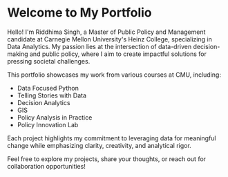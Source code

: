 # Welcome to My Portfolio

Hello! I'm Riddhima Singh, a Master of Public Policy and Management candidate at Carnegie Mellon University's Heinz College, specializing in Data Analytics. My passion lies at the intersection of data-driven decision-making and public policy, where I aim to create impactful solutions for pressing societal challenges.

This portfolio showcases my work from various courses at CMU, including:

- Data Focused Python
- Telling Stories with Data
- Decision Analytics
- GIS
- Policy Analysis in Practice
- Policy Innovation Lab

Each project highlights my commitment to leveraging data for meaningful change while emphasizing clarity, creativity, and analytical rigor.

Feel free to explore my projects, share your thoughts, or reach out for collaboration opportunities!
